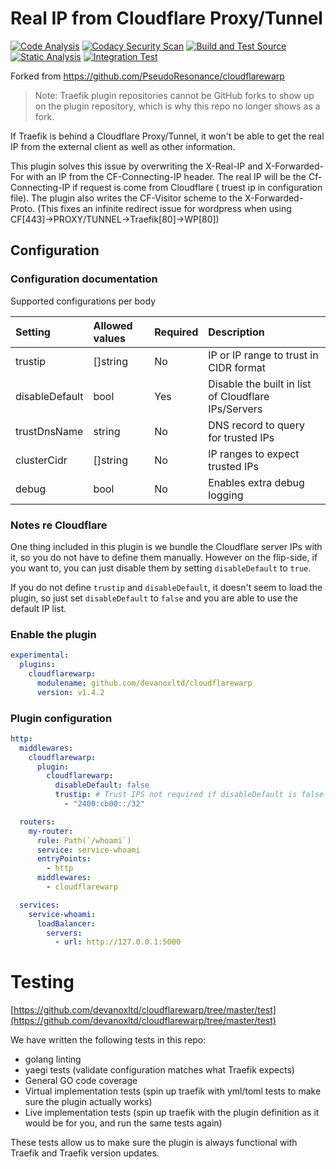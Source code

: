 # Real IP from Cloudflare Proxy/Tunnel
[![Code Analysis](https://github.com/devanoxltd/cloudflarewarp/actions/workflows/codeqlAnalysis.yml/badge.svg)](https://github.com/devanoxltd/cloudflarewarp/actions/workflows/codeqlAnalysis.yml)
[![Codacy Security Scan](https://github.com/devanoxltd/cloudflarewarp/actions/workflows/codacyAnalysis.yml/badge.svg)](https://github.com/devanoxltd/cloudflarewarp/actions/workflows/codacyAnalysis.yml)
[![Build and Test Source](https://github.com/devanoxltd/cloudflarewarp/actions/workflows/buildAndTest.yml/badge.svg)](https://github.com/devanoxltd/cloudflarewarp/actions/workflows/buildAndTest.yml)
[![Static Analysis](https://github.com/devanoxltd/cloudflarewarp/actions/workflows/staticAnalysis.yml/badge.svg)](https://github.com/devanoxltd/cloudflarewarp/actions/workflows/staticAnalysis.yml)
[![Integration Test](https://github.com/devanoxltd/cloudflarewarp/actions/workflows/prodTest.yml/badge.svg)](https://github.com/devanoxltd/cloudflarewarp/actions/workflows/prodTest.yml)

Forked from https://github.com/PseudoResonance/cloudflarewarp
> Note: Traefik plugin repositories cannot be GitHub forks to show up on the plugin repository, which is why this repo no longer shows as a fork.

If Traefik is behind a Cloudflare Proxy/Tunnel, it won't be able to get the real IP from the external client as well as other information.

This plugin solves this issue by overwriting the X-Real-IP and X-Forwarded-For with an IP from the CF-Connecting-IP header.
The real IP will be the Cf-Connecting-IP if request is come from Cloudflare ( truest ip in configuration file).
The plugin also writes the CF-Visitor scheme to the X-Forwarded-Proto. (This fixes an infinite redirect issue for wordpress when using CF[443]->PROXY/TUNNEL->Traefik[80]->WP[80])

## Configuration

### Configuration documentation

Supported configurations per body

| Setting        | Allowed values | Required | Description                                         |
| :------------- | :------------- | :------- | :-------------------------------------------------- |
| trustip        | []string       | No       | IP or IP range to trust in CIDR format              |
| disableDefault | bool           | Yes      | Disable the built in list of Cloudflare IPs/Servers |
| trustDnsName   | string         | No       | DNS record to query for trusted IPs                 |
| clusterCidr    | []string       | No       | IP ranges to expect trusted IPs                     |
| debug          | bool           | No       | Enables extra debug logging                         |

### Notes re Cloudflare

One thing included in this plugin is we bundle the Cloudflare server IPs with it, so you do not have to define them manually.
However on the flip-side, if you want to, you can just disable them by setting `disableDefault` to `true`.

If you do not define `trustip` and `disableDefault`, it doesn't seem to load the plugin, so just set `disableDefault` to `false` and you are able to use the default IP list.

### Enable the plugin

```yaml
experimental:
  plugins:
    cloudflarewarp:
      modulename: github.com/devanoxltd/cloudflarewarp
      version: v1.4.2
```

### Plugin configuration

```yaml
http:
  middlewares:
    cloudflarewarp:
      plugin:
        cloudflarewarp:
          disableDefault: false
          trustip: # Trust IPS not required if disableDefault is false - we will add Cloudflare IPs automatically
            - "2400:cb00::/32"

  routers:
    my-router:
      rule: Path(`/whoami`)
      service: service-whoami
      entryPoints:
        - http
      middlewares:
        - cloudflarewarp

  services:
    service-whoami:
      loadBalancer:
        servers:
          - url: http://127.0.0.1:5000
```

# Testing

[https://github.com/devanoxltd/cloudflarewarp/tree/master/test](https://github.com/devanoxltd/cloudflarewarp/tree/master/test)

We have written the following tests in this repo:

- golang linting
- yaegi tests (validate configuration matches what Traefik expects)
- General GO code coverage
- Virtual implementation tests (spin up traefik with yml/toml tests to make sure the plugin actually works)
- Live implementation tests (spin up traefik with the plugin definition as it would be for you, and run the same tests again)

These tests allow us to make sure the plugin is always functional with Traefik and Traefik version updates.
